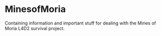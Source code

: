 # MinesofMoria
Containing information and important stuff for dealing with the Mines of Moria L4D2 survival project.
